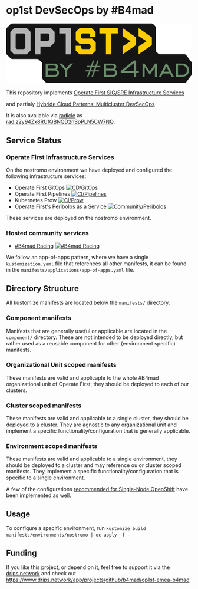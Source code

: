 # op1st DevSecOps by #B4mad

![op1st by #B4mad][op1stb4mad]

This repository implements [Operate First SIG/SRE Infrastructure Services](https://github.com/operate-first/community/issues/251)

and partialy [Hybride Cloud Patterns: Multicluster DevSecOps](https://hybrid-cloud-patterns.io/patterns/devsecops/)

It is also available via [radicle](https://radicle.xyz/guides/user) as [rad:z2y94Zx8RUfQBNQD2nSpPLN5CW7NQ](https://app.radicle.xyz/nodes/radicle.b4mad.net/rad:z2y94Zx8RUfQBNQD2nSpPLN5CW7NQ).

## Service Status

### Operate First Infrastructure Services

On the nostromo environment we have deployed and configured the following infrastructure services:

- Operate First GitOps [![CD/GitOps](https://openshift-gitops-server-openshift-gitops.apps.nostromo.erdgeschoss.b4mad.emea.operate-first.cloud/api/badge?name=op1st-gitops&revision=true)](https://openshift-gitops-server-openshift-gitops.apps.nostromo.erdgeschoss.b4mad.emea.operate-first.cloud/applications/op1st-gitops)
- Operate First Pipelines [![CI/Pipelines](https://openshift-gitops-server-openshift-gitops.apps.nostromo.erdgeschoss.b4mad.emea.operate-first.cloud/api/badge?name=pipelines&revision=true)](https://openshift-gitops-server-openshift-gitops.apps.nostromo.erdgeschoss.b4mad.emea.operate-first.cloud/applications/pipelines)
- Kubernetes Prow [![CI/Prow](https://argocd.b4mad.emea.operate-first.cloud/api/badge?name=prow&revision=true)](https://argocd.b4mad.emea.operate-first.cloud/applications/prow)
- Operate First's Peribolos as a Service [![Community/Peribolos](https://argocd.b4mad.emea.operate-first.cloud/api/badge?name=peribolos&revision=true)](https://argocd.b4mad.emea.operate-first.cloud/applications/peribolos)

These services are deployed on the nostromo environment.

### Hosted community services

- [#B4mad Racing](https://b4mad.racing/) [![#B4mad Racing](https://argocd.b4mad.emea.operate-first.cloud/api/badge?name=b4mad-racing&revision=true)](https://argocd.b4mad.emea.operate-first.cloud/applications/b4mad-racing)

We follow an app-of-apps pattern, where we have a single `kustomization.yaml` file that references all other manifests,
it can be found in the `manifests/applications/app-of-apps.yaml` file.

## Directory Structure

All kustomize manifests are located below the `manifests/` directory.

### Component manifests

Manifests that are generally useful or applicable are located in the `component/` directory. These are not intended
to be deployed directly, but rather used as a reusable component for other (environment specific) manifests.

### Organizational Unit scoped manifests

These manifests are valid and applicaple to the whole #B4mad organizational unit of Operate First, they should be
deployed to each of our clusters.

### Cluster scoped manifests

These manifests are valid and applicable to a single cluster, they should be deployed to a cluster. They are agnostic
to any organizational unit and implement a specific functionality/configuration that is generally applicable.

### Environment scoped manifests

These manifests are valid and applicable to a single environment, they should be deployed to a cluster and may reference
ou or cluster scoped manifests. They implement a specific functionality/configuration that is specific to a single
environment.

A few of the configurations [recommended for Single-Node OpenShift](https://docs.openshift.com/container-platform/4.12/scalability_and_performance/ztp_far_edge/ztp-reference-cluster-configuration-for-vdu.html) have been implemented as well.

## Usage

To configure a specific environment, run `kustomize build manifests/environments/nostromo | oc apply -f -`

[op1stb4mad]: images/op1stb4mad.svg "Op1st by #B4mad"

## Funding

If you like this project, or depend on it, feel free to support it via the [drips.network](https://www.drips.network) and check out <https://www.drips.network/app/projects/github/b4mad/op1st-emea-b4mad>
